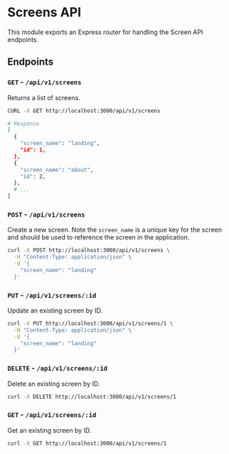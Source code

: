 # Screens API

This module exports an Express router for handling the Screen API endpoints.

## Endpoints

### `GET` - `/api/v1/screens`

Returns a list of screens.

```bash
CURL -X GET http://localhost:3000/api/v1/screens

# Response
[
  {
    "screen_name": "landing",
    "id": 1,
  },
  {
    "screen_name": "about",
    "id": 2,
  },
  # ...
]
```

### `POST` - `/api/v1/screens`

Create a new screen. Note the `screen_name` is a unique key for the screen and should be used to reference the screen in the application.

```bash
curl -X POST http://localhost:3000/api/v1/screens \
  -H "Content-Type: application/json" \
  -d '{
    "screen_name": "landing"
  }'
```

### `PUT` - `/api/v1/screens/:id`

Update an existing screen by ID.

```bash
curl -X PUT http://localhost:3000/api/v1/screens/1 \
  -H "Content-Type: application/json" \
  -d '{
    "screen_name": "landing"
  }'
```

### `DELETE` - `/api/v1/screens/:id`

Delete an existing screen by ID.

```bash
curl -X DELETE http://localhost:3000/api/v1/screens/1
```

### `GET` - `/api/v1/screens/:id`

Get an existing screen by ID.

```bash
curl -X GET http://localhost:3000/api/v1/screens/1
```
